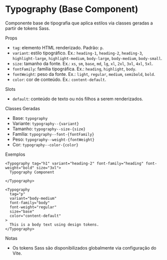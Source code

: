 # Typography (Base Component)

Componente base de tipografia que aplica estilos via classes geradas a partir de tokens Sass.

Props
- `tag`: elemento HTML renderizado. Padrão: `p`.
- `variant`: estilo tipográfico. Ex.: `heading-1`, `heading-2`, `heading-3`, `highlight-large`, `highlight-medium`, `body-large`, `body-medium`, `body-small`.
- `size`: tamanho da fonte. Ex.: `xs`, `sm`, `base`, `md`, `lg`, `xl`, `2xl`, `3xl`, `4xl`, `5xl`.
- `fontFamily`: família tipográfica. Ex.: `heading`, `highlight`, `body`.
- `fontWeight`: peso da fonte. Ex.: `light`, `regular`, `medium`, `semibold`, `bold`.
- `color`: cor de conteúdo. Ex.: `content-default`.

Slots
- `default`: conteúdo de texto ou nós filhos a serem renderizados.

Classes Geradas
- Base: `typography`
- Variante: `typography--{variant}`
- Tamanho: `typography--size-{size}`
- Família: `typography--font-{fontFamily}`
- Peso: `typography--weight-{fontWeight}`
- Cor: `typography--color-{color}`

Exemplos
```vue
<Typography tag="h1" variant="heading-2" font-family="heading" font-weight="bold" size="3xl">
  Typography Component
  
</Typography>

<Typography
  tag="p"
  variant="body-medium"
  font-family="body"
  font-weight="regular"
  size="base"
  color="content-default"
>
  This is a body text using design tokens.
</Typography>
```

Notas
- Os tokens Sass são disponibilizados globalmente via configuração do Vite.